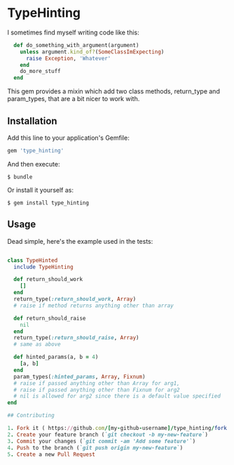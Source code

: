 # TypeHinting

I sometimes find myself writing code like this:

```ruby
  def do_something_with_argument(argument)
    unless argument.kind_of?(SomeClassImExpecting)
      raise Exception, 'Whatever'
    end
    do_more_stuff
  end
```

This gem provides a mixin which add two class methods, return\_type and  
param\_types, that are a bit nicer to work with.

## Installation

Add this line to your application's Gemfile:

```ruby
gem 'type_hinting'
```

And then execute:

    $ bundle

Or install it yourself as:

    $ gem install type_hinting

## Usage

Dead simple, here's the example used in the tests:

```ruby

class TypeHinted
  include TypeHinting

  def return_should_work
    []
  end
  return_type(:return_should_work, Array)
  # raise if method returns anything other than array

  def return_should_raise
    nil
  end
  return_type(:return_should_raise, Array)
  # same as above

  def hinted_params(a, b = 4)
    [a, b]
  end
  param_types(:hinted_params, Array, Fixnum) 
  # raise if passed anything other than Array for arg1,
  # raise if passed anything other than Fixnum for arg2
  # nil is allowed for arg2 since there is a default value specified
end

## Contributing

1. Fork it ( https://github.com/[my-github-username]/type_hinting/fork )
2. Create your feature branch (`git checkout -b my-new-feature`)
3. Commit your changes (`git commit -am 'Add some feature'`)
4. Push to the branch (`git push origin my-new-feature`)
5. Create a new Pull Request

